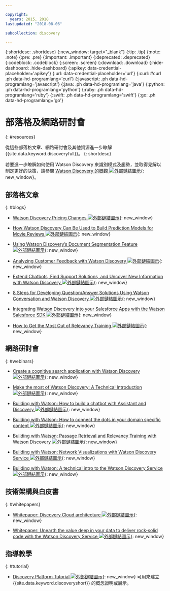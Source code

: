 ```yaml
---

copyright:
  years: 2015, 2018
lastupdated: "2018-08-06"

subcollection: discovery

---
```


{:shortdesc: .shortdesc}
{:new_window: target="_blank"}
{:tip: .tip}
{:note: .note}
{:pre: .pre}
{:important: .important}
{:deprecated: .deprecated}
{:codeblock: .codeblock}
{:screen: .screen}
{:download: .download}
{:hide-dashboard: .hide-dashboard}
{:apikey: data-credential-placeholder='apikey'} 
{:url: data-credential-placeholder='url'}
{:curl: #curl .ph data-hd-programlang='curl'}
{:javascript: .ph data-hd-programlang='javascript'}
{:java: .ph data-hd-programlang='java'}
{:python: .ph data-hd-programlang='python'}
{:ruby: .ph data-hd-programlang='ruby'}
{:swift: .ph data-hd-programlang='swift'}
{:go: .ph data-hd-programlang='go'}

# 部落格及網路研討會
{: #resources}

從這些部落格文章、網路研討會及其他資源進一步瞭解 {{site.data.keyword.discoveryfull}}。
{: shortdesc}

若要進一步瞭解如何使用 Watson Discovery 來識別模式及趨勢，並取得見解以制定更好的決策，請參閱 [Watson Discovery 的概觀 ![外部鏈結圖示](../../icons/launch-glyph.svg "外部鏈結圖示")](http://ibm.biz/wds_architecture){: new_window}。

## 部落格文章
{: #blogs}

- [Watson Discovery Pricing Changes ![外部鏈結圖示](../../icons/launch-glyph.svg "外部鏈結圖示")](https://www.ibm.com/blogs/bluemix/2018/06/pricing-changes-watson-discovery/){: new_window}

- [How Watson Discovery Can Be Used to Build Prediction Models for Movie Reviews ![外部鏈結圖示](../../icons/launch-glyph.svg "外部鏈結圖示")](https://www.topcoder.com/blog/how-ibm-discovery-can-be-used-to-build-prediction-models-for-movie-reviews/){: new_window}

- [Using Watson Discovery’s Document Segmentation Feature ![外部鏈結圖示](../../icons/launch-glyph.svg "外部鏈結圖示")](https://medium.com/ibm-watson/using-ibm-watson-discoverys-new-document-segmentation-feature-7a58b44d32c2){: new_window}

- [Analyzing Customer Feedback with Watson Discovery ![外部鏈結圖示](../../icons/launch-glyph.svg "外部鏈結圖示")](https://developer.ibm.com/code/2018/04/02/analyzing-customer-feedback-watson-discovery/){: new_window}

- [Extend Chatbots, Find Support Solutions, and Uncover New Information with Watson Discovery ![外部鏈結圖示](../../icons/launch-glyph.svg "外部鏈結圖示")](https://developer.ibm.com/dwblog/2018/watson-discovery-customer-support/){: new_window}

- [8 Steps for Developing Question/Answer Solutions Using Watson Conversation and Watson Discovery ![外部鏈結圖示](../../icons/launch-glyph.svg "外部鏈結圖示")](https://developer.ibm.com/dwblog/2017/best-practices-developing-question-answer-solutions-watson-conversation-discovery/){: new_window}

- [Integrating Watson Discovery into your Salesforce Apps with the Watson Salesforce SDK ![外部鏈結圖示](../../icons/launch-glyph.svg "外部鏈結圖示")](https://developer.ibm.com/dwblog/2017/watson-discovery-apex-sdk-salesforce/){: new_window}

- [How to Get the Most Out of Relevancy Training ![外部鏈結圖示](../../icons/launch-glyph.svg "外部鏈結圖示")](https://developer.ibm.com/dwblog/2017/get-relevancy-training/){: new_window}

## 網路研討會
{: #webinars}

- [Create a cognitive search application with Watson Discovery ![外部鏈結圖示](../../icons/launch-glyph.svg "外部鏈結圖示")](https://youtu.be/rlWvyV7vGc8){: new_window}

- [Make the most of Watson Discovery: A Technical  Introduction ![外部鏈結圖示](../../icons/launch-glyph.svg "外部鏈結圖示")](https://youtu.be/icg-FrywTbk){: new_window}

- [Building with Watson: How to build a chatbot with Assistant and Discovery ![外部鏈結圖示](../../icons/launch-glyph.svg "外部鏈結圖示")](https://www.youtube.com/watch?v=0zMM0lfIdnI&list=PLZDyxLlNKRY_GJskIreh9sQgExJ4z8oZO&index=7&t=0s){: new_window}

- [Building with Watson: How to connect the dots in your domain specific content ![外部鏈結圖示](../../icons/launch-glyph.svg "外部鏈結圖示")](https://www.youtube.com/watch?v=iZcO0pAHYlE&list=PLZDyxLlNKRY_GJskIreh9sQgExJ4z8oZO&index=8&t=0s){: new_window}

- [Building with Watson: Passage Retrieval and Relevancy Training with Watson Discovery ![外部鏈結圖示](../../icons/launch-glyph.svg "外部鏈結圖示")](https://www.youtube.com/watch?v=8BiuQKPQZJk&list=PLZDyxLlNKRY_GJskIreh9sQgExJ4z8oZO&index=9&t=0s){: new_window}

- [Building with Watson: Network Visualizations with Watson Discovery Service ![外部鏈結圖示](../../icons/launch-glyph.svg "外部鏈結圖示")](https://www.youtube.com/watch?v=pcNwV9prfmY&list=PLZDyxLlNKRY_GJskIreh9sQgExJ4z8oZO&index=10&t=0s){: new_window}

- [Building with Watson: A technical intro to the Watson Discovery Service ![外部鏈結圖示](../../icons/launch-glyph.svg "外部鏈結圖示")](https://www.youtube.com/watch?v=FikHwoJ6_FE&list=PLZDyxLlNKRY_GJskIreh9sQgExJ4z8oZO&index=11&t=417s){: new_window}

## 技術架構與白皮書
{: #whitepapers}

- [Whitepaper: Discovery Cloud architecture ![外部鏈結圖示](../../icons/launch-glyph.svg "外部鏈結圖示")](http://ibm.biz/discovery_advantage_paper){: new_window}

- [Whitepaper: Unearth the value deep in your data to deliver rock-solid code with the Watson Discovery Service ![外部鏈結圖示](../../icons/launch-glyph.svg "外部鏈結圖示")](https://www.ibm.com/watson/whitepaper/discovery/){: new_window}

## 指導教學
{: #tutorial}

- [Discovery Platform Tutorial ![外部鏈結圖示](../../icons/launch-glyph.svg "外部鏈結圖示")](https://www.ibm.com/cloud/garage/tutorials/ibm-watson-ilab-demos/discovery-platform-tutorial/){: new_window} 可用來建立 {{site.data.keyword.discoveryshort}} 的概念證明或展示。
